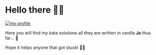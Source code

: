 # Hello there 👋🏼

<a href="https://www.codewars.com/users/RenierC">
  <img
    src="https://www.codewars.com/users/RenierC/badges/large"
    alt="my profile"
    target="_blank"
  />
</a>

Here you will find my kata solutions all they are written in vanilla **Js** thus far... 👀

Hope it helps anyone that got stuck! 🙏🏼